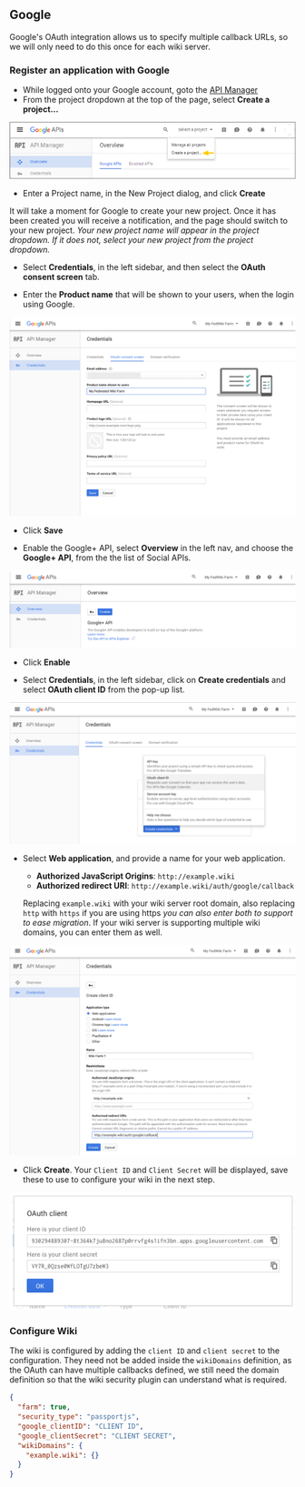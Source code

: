 ## Google

Google's OAuth integration allows us to specify multiple callback URLs, so we will only need to do this once for each wiki server.

### Register an application with Google

* While logged onto your Google account, goto the [API Manager](https://console.developers.google.com/)
* From the project dropdown at the top of the page, select **Create a project...**

![Google APIs Project Selector](./images/google-new-app.png)

* Enter a Project name, in the New Project dialog, and click **Create**

It will take a moment for Google to create your new project. Once it has been created you will receive a notification, and the page should switch to your new project. *Your new project name will appear in the project dropdown. If it does not, select your new project from the project dropdown.*

* Select **Credentials**, in the left sidebar, and then select the **OAuth consent screen** tab.

* Enter the **Product name** that will be shown to your users, when the login using Google.

![Google OAuth consent screen](./images/google-oauth-consent.png)

* Click **Save**

* Enable the Google+ API, select **Overview** in the left nav, and choose the **Google+ API**, from the the list of Social APIs.

![Google+ API](./images/google-plus-api.png)

* Click **Enable**

* Select **Credentials**, in the left sidebar, click on **Create credentials** and select **OAuth client ID** from the pop-up list.

![Google Select OAuth client ID](./images/google-oauth-client-select.png)

* Select **Web application**, and provide a name for your web application.

  * **Authorized JavaScript Origins**: `http://example.wiki`
  * **Authorized redirect URI**: `http://example.wiki/auth/google/callback`

  Replacing `example.wiki` with your wiki server root domain, also replacing `http` with `https` if you are using https *you can also enter both to support to ease migration*. If your wiki server is supporting multiple wiki domains, you can enter them as well.

![Google Create OAuth client ID](./images/google-oauth-client-create.png)

* Click **Create**. Your `Client ID` and `Client Secret` will be displayed, save these to use to configure your wiki in the next step.

![Google OAuth Secrets](./images/google-oauth-secrets.png)

### Configure Wiki

The wiki is configured by adding the `client ID` and `client secret` to the configuration. They need not be added inside the `wikiDomains` definition, as the OAuth can have multiple callbacks defined, we still need the domain definition so that the wiki security plugin can understand what is required.

```JSON
{
  "farm": true,
  "security_type": "passportjs",
  "google_clientID": "CLIENT ID",
  "google_clientSecret": "CLIENT SECRET",
  "wikiDomains": {
    "example.wiki": {}
  }
}
```
